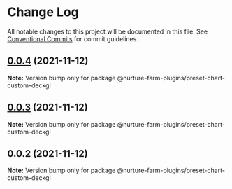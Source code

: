 # Change Log

All notable changes to this project will be documented in this file.
See [Conventional Commits](https://conventionalcommits.org) for commit guidelines.

## [0.0.4](https://github.com/abdullah-mukadam/nurture-farm-plugins/compare/@nurture-farm-plugins/preset-chart-custom-deckgl@0.0.3...@nurture-farm-plugins/preset-chart-custom-deckgl@0.0.4) (2021-11-12)

**Note:** Version bump only for package @nurture-farm-plugins/preset-chart-custom-deckgl





## [0.0.3](https://github.com/abdullah-mukadam/nurture-farm-plugins/compare/@nurture-farm-plugins/preset-chart-custom-deckgl@0.0.2...@nurture-farm-plugins/preset-chart-custom-deckgl@0.0.3) (2021-11-12)

**Note:** Version bump only for package @nurture-farm-plugins/preset-chart-custom-deckgl





## 0.0.2 (2021-11-12)

**Note:** Version bump only for package @nurture-farm-plugins/preset-chart-custom-deckgl

